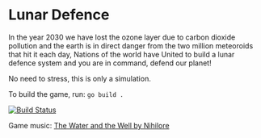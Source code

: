 # Lunar Defence

In the year 2030 we have lost the ozone layer due to carbon dioxide pollution and the earth is in direct danger from the two million meteoroids that hit it each day, Nations of the world have United to build a lunar defence system and you are in command, defend our planet!

No need to stress, this is only a simulation.

To build the game, run: `go build .`

[![Build Status](https://travis-ci.org/sinisterstuf/lunar-defence.svg?branch=main)](https://travis-ci.org/sinisterstuf/lunar-defence)

Game music: [The Water and the Well by Nihilore](https://freemusicarchive.org/music/Nihilore/Broken_Parts/Nihilore_-_Broken_Parts_-_04_The_Water_and_the_Well)

